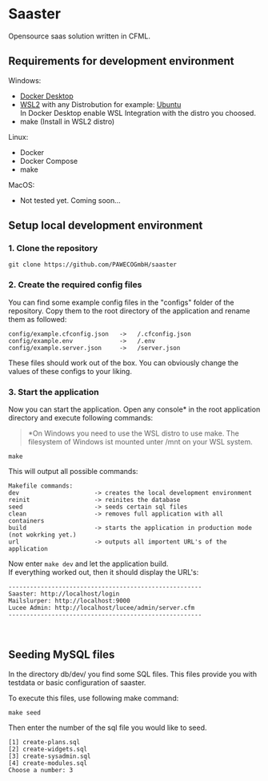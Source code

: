 # Saaster

Opensource saas solution written in CFML.

## Requirements for development environment

Windows:

- [Docker Desktop](https://www.docker.com/products/docker-desktop/)
- [WSL2](https://docs.microsoft.com/en-us/windows/wsl/install) with any Distrobution for example: [Ubuntu](https://apps.microsoft.com/store/detail/ubuntu/9PDXGNCFSCZV?hl=en-en&gl=EN)</br> In Docker Desktop enable WSL Integration with the distro you choosed.
- make (Install in WSL2 distro)

Linux:

- Docker
- Docker Compose
- make

MacOS:

- Not tested yet. Coming soon...

## Setup local development environment

### 1. Clone the repository

```
git clone https://github.com/PAWECOGmbH/saaster
```

### 2. Create the required config files

You can find some example config files in the "configs" folder of the repository. Copy them to the root directory of the application and rename them as followed:

```
config/example.cfconfig.json   ->   /.cfconfig.json
config/example.env             ->   /.env
config/example.server.json     ->   /server.json
```

These files should work out of the box. You can obviously change the values of these configs to your liking.

### 3. Start the application

Now you can start the application. Open any console* in the root application directory and execute following commands:

> *On Windows you need to use the WSL distro to use make. The filesystem of Windows ist mounted unter /mnt on your WSL system.

```
make
```

This will output all possible commands:

```
Makefile commands:
dev                     -> creates the local development environment      
reinit                  -> reinites the database
seed                    -> seeds certain sql files
clean                   -> removes full application with all containers
build                   -> starts the application in production mode (not wokrking yet.)
url                     -> outputs all importent URL's of the application
```

Now enter `make dev` and let the application build.</br>
If everything worked out, then it should display the URL's:

```
------------------------------------------------------
Saaster: http://localhost/login
Mailslurper: http://localhost:9000
Lucee Admin: http://localhost/lucee/admin/server.cfm
------------------------------------------------------
```

</br>

## Seeding MySQL files

In the directory db/dev/ you find some SQL files. This files provide you with testdata or basic configuration of saaster.

To execute this files, use following make command:

```
make seed
```

Then enter the number of the sql file you would like to seed.

```
[1] create-plans.sql   
[2] create-widgets.sql 
[3] create-sysadmin.sql
[4] create-modules.sql 
Choose a number: 3
```

